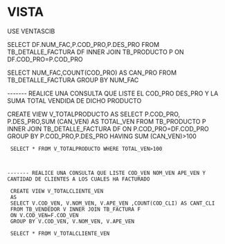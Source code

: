 VISTA
=====
USE VENTASCIB

SELECT DF.NUM_FAC,P.COD_PRO,P.DES_PRO
   FROM TB_DETALLE_FACTURA DF INNER JOIN TB_PRODUCTO P
   ON DF.COD_PRO=P.COD_PRO

   SELECT NUM_FAC,COUNT(COD_PRO) AS CAN_PRO
   FROM TB_DETALLE_FACTURA
   GROUP BY NUM_FAC

   ------- REALICE UNA CONSULTA QUE LISTE EL COD_PRO DES_PRO Y LA SUMA TOTAL VENDIDA DE DICHO PRODUCTO
   

   CREATE VIEW V_TOTALPRODUCTO
   AS
   SELECT P.COD_PRO, P.DES_PRO,SUM (CAN_VEN) AS TOTAL_VEN
     FROM TB_PRODUCTO P INNER JOIN TB_DETALLE_FACTURA DF
	 ON P.COD_PRO=DF.COD_PRO 
	 GROUP BY P.COD_PRO,P.DES_PRO HAVING SUM (CAN_VEN)>100

	 SELECT * FROM V_TOTALPRODUCTO WHERE TOTAL_VEN>100



	------- REALICE UNA CONSULTA QUE LISTE COD_VEN NOM_VEN APE_VEN Y CANTIDAD DE CLIENTES A LOS CUALES HA FACTURADO

	 CREATE VIEW V_TOTALCLIENTE_VEN
	 AS
	 SELECT V.COD_VEN, V.NOM_VEN, V.APE_VEN ,COUNT(COD_CLI) AS CANT_CLI
	 FROM TB_VENDEDOR V INNER JOIN TB_FACTURA F
	 ON V.COD_VEN=F.COD_VEN
	 GROUP BY V.COD_VEN, V.NOM_VEN, V.APE_VEN

	 SELECT * FROM V_TOTALCLIENTE_VEN


